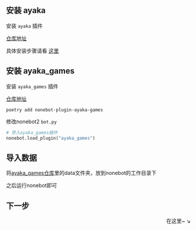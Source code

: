 ## 安装 ayaka

安装 `ayaka` 插件 

[仓库地址](https://github.com/bridgeL/nonebot-plugin-ayaka) 

具体安装步骤请看 [这里](../install.md)

## 安装 ayaka_games

安装 `ayaka_games` 插件 

[仓库地址](https://github.com/bridgeL/nonebot-plugin-ayaka-games) 

`poetry add nonebot-plugin-ayaka-games`

修改nonebot2  `bot.py` 

```python
# 导入ayaka_games插件
nonebot.load_plugin("ayaka_games")
```

## 导入数据

将[ayaka_games仓库](https://github.com/bridgeL/nonebot-plugin-ayaka-games)里的data文件夹，放到nonebot的工作目录下

之后运行nonebot即可

## 下一步

<div align="right">
    在这里~ ↘
</div>

